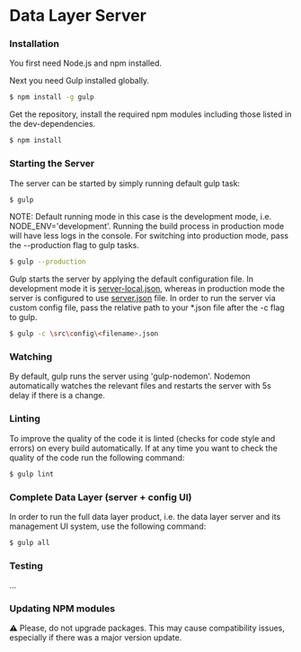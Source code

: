 # Data Layer Server

### Installation

You first need Node.js and npm installed.

Next you need Gulp installed globally.

```sh
$ npm install -g gulp
```

Get the repository, install the required npm modules including those listed in the dev-dependencies.

```sh
$ npm install
```

### Starting the Server

The server can be started by simply running default gulp task:

```sh
$ gulp
```

NOTE: Default running mode in this case is the development mode, i.e. NODE_ENV='development'.
Running the build process in production mode will have less logs in the console. For switching into
production mode, pass the --production flag to gulp tasks.

```sh
$ gulp --production
```

Gulp starts the server by applying the default configuration file. In development mode it is
[server-local.json](src/config/server-local.json), whereas in production mode the server is
configured to use [server.json](src/config/server.json) file. In order to run the server via custom
config file, pass the relative path to your \*.json file after the -c flag to gulp.

```sh
$ gulp -c \src\config\<filename>.json
```

### Watching

By default, gulp runs the server using 'gulp-nodemon'. Nodemon automatically watches the relevant
files and restarts the server with 5s delay if there is a change.

### Linting

To improve the quality of the code it is linted (checks for code style and errors) on every build
automatically. If at any time you want to check the quality of the code run the following command:

```sh
$ gulp lint
```

### Complete Data Layer (server + config UI)

In order to run the full data layer product, i.e. the data layer server and its management UI system, use the following command:

```sh
$ gulp all
```

### Testing

...

### Updating NPM modules

:warning: Please, do not upgrade packages. This may cause compatibility issues, 
especially if there was a major version update.
